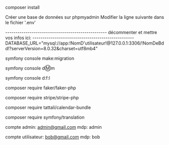 composer install

Créer une base de données sur phpmyadmin
Modifier la ligne suivante dans le fichier '.env'

-------------------------------------------------- décommenter et mettre vos infos ici: --------------------------------------------------
DATABASE_URL="mysql://app:!NomD'utilisateur!@127.0.0.1:3306/!NomDeBdd!?serverVersion=8.0.32&charset=utf8mb4"

symfony console make:migration

symfony console d:m:m

symfony console d:f:l

composer require faker/faker-php

composer require stripe/stripe-php

composer require tattali/calendar-bundle

composer require symfony/translation

compte admin:
admin@gmail.com
mdp: admin

compte utilisateur:
bob@gmail.com
mdp: bob
